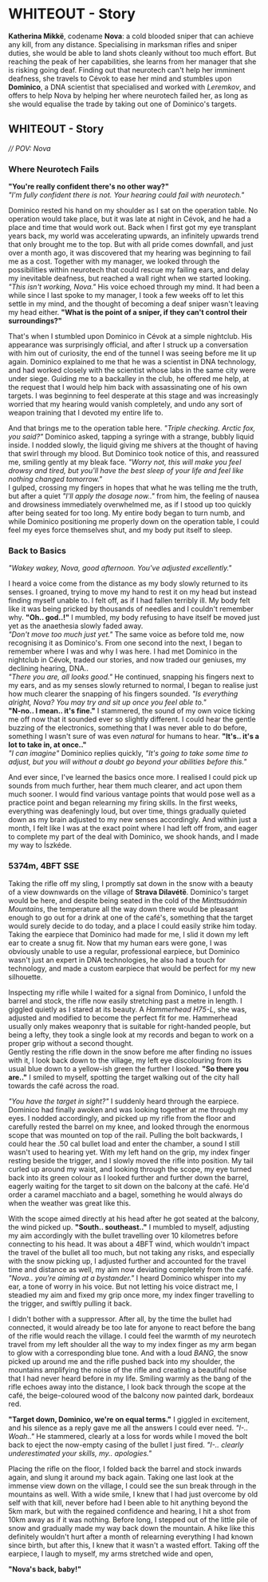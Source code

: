 # WHITEOUT - Story
**Katherina Mikkë**, codename **Nova**: a cold blooded sniper that can achieve any kill, from any distance. Specialising in marksman rifles and sniper duties, she would be able to land shots cleanly without too much effort. But reaching the peak of her capabilities, she learns from her manager that she is risking going deaf. Finding out that neurotech can't help her imminent deafness, she travels to Cévok to ease her mind and stumbles upon **Dominico**, a DNA scientist that specialised and worked with *Leremkov*, and offers to help Nova by helping her where neurotech failed her, as long as she would equalise the trade by taking out one of Dominico's targets.

## WHITEOUT - Story
*// POV: Nova*
### Where Neurotech Fails
**"You're really confident there's no other way?"** \
*"I'm fully confident there is not. Your hearing could fail with neurotech."*

Dominico rested his hand on my shoulder as I sat on the operation table. No operation would take place, but it was late at night in Cévok, and he had a place and time that would work out. Back when I first got my eye transplant years back, my world was accelerating upwards, an infinitely upwards trend that only brought me to the top. But with all pride comes downfall, and just over a month ago, it was discovered that my hearing was beginning to fail me as a cost. Together with my manager, we looked through the possibilities within neurotech that could rescue my failing ears, and delay my inevitable deafness, but reached a wall right when we started looking. *"This isn't working, Nova."* His voice echoed through my mind. It had been a while since I last spoke to my manager, I took a few weeks off to let this settle in my mind, and the thought of becoming a deaf sniper wasn't leaving my head either. **"What is the point of a sniper, if they can't control their surroundings?"**

That's when I stumbled upon Dominico in Cévok at a simple nightclub. His appearance was surprisingly official, and after I struck up a conversation with him out of curiosity, the end of the tunnel I was seeing before me lit up again. Dominico explained to me that he was a scientist in DNA technology, and had worked closely with the scientist whose labs in the same city were under siege. Guiding me to a backalley in the club, he offered me help, at the request that I would help him back with assassinating one of his own targets. I was beginning to feel desperate at this stage and was increasingly worried that my hearing would vanish completely, and undo any sort of weapon training that I devoted my entire life to.

And that brings me to the operation table here. *"Triple checking. Arctic fox, you said?"* Dominico asked, tapping a syringe with a strange, bubbly liquid inside. I nodded slowly, the liquid giving me shivers at the thought of having that swirl through my blood. But Dominico took notice of this, and reassured me, smiling gently at my bleak face. *"Worry not, this will make you feel drowsy and tired, but you'll have the best sleep of your life and feel like nothing changed tomorrow."* \
I gulped, crossing my fingers in hopes that what he was telling me the truth, but after a quiet *"I'll apply the dosage now.."* from him, the feeling of nausea and drowsiness immediately overwhelmed me, as if I stood up too quickly after being seated for too long. My entire body began to turn numb, and while Dominico positioning me properly down on the operation table, I could feel my eyes force themselves shut, and my body put itself to sleep.
### Back to Basics
*"Wakey wakey, Nova, good afternoon. You've adjusted excellently."* 

I heard a voice come from the distance as my body slowly returned to its senses. I groaned, trying to move my hand to rest it on my head but instead finding myself unable to. I felt off, as if I had fallen terribly ill. My body felt like it was being pricked by thousands of needles and I couldn't remember why. **"Oh.. god..!"** I mumbled, my body refusing to have itself be moved just yet as the anaethesia slowly faded away. \
*"Don't move too much just yet."* The same voice as before told me, now recognising it as Dominico's. From one second into the next, I began to remember where I was and why I was here. I had met Dominico in the nightclub in Cévok, traded our stories, and now traded our geniuses, my declining hearing, DNA.. \
*"There you are, all looks good."* He continued, snapping his fingers next to my ears, and as my senses slowly returned to normal, I began to realise just how much clearer the snapping of his fingers sounded. *"Is everything alright, Nova? You may try and sit up once you feel able to."* \
**"N-no.. I mean.. it's fine."** I stammered, the sound of my own voice ticking me off now that it sounded ever so slightly different. I could hear the gentle buzzing of the electronics, something that I was never able to do before, something I wasn't sure of was even *natural* for humans to hear. **"It's.. it's a lot to take in, at once.."** \
*"I can imagine"* Dominico replies quickly, *"It's going to take some time to adjust, but you will without a doubt go beyond your abilities before this."*

And ever since, I've learned the basics once more. I realised I could pick up sounds from much further, hear them much clearer, and act upon them much sooner. I would find various vantage points that would pose well as a practice point and began relearning my firing skills. In the first weeks, everything was deafeningly loud, but over time, things gradually quieted down as my brain adjusted to my new senses accordingly. And within just a month, I felt like I was at the exact point where I had left off from, and eager to complete my part of the deal with Dominico, we shook hands, and I made my way to Íszkéde.

### 5374m, 4BFT SSE
Taking the rifle off my sling, I promptly sat down in the snow with a beauty of a view downwards on the village of **Strava Dilavétë**. Dominico's target would be here, and despite being seated in the cold of the *Minttsuáámin Mountains*, the temperature all the way down there would be pleasant enough to go out for a drink at one of the café's, something that the target would surely decide to do today, and a place I could easily strike him today. \
Taking the earpiece that Dominico had made for me, I slid it down my left ear to create a snug fit. Now that my human ears were gone, I was obviously unable to use a regular, professional earpiece, but Dominico wasn't just an expert in DNA technologies, he also had a touch for technology, and made a custom earpiece that would be perfect for my new silhouette.

Inspecting my rifle while I waited for a signal from Dominico, I unfold the barrel and stock, the rifle now easily stretching past a metre in length. I giggled quietly as I stared at its beauty. A *Hammerhead H75-L*, she was, adjusted and modified to become the perfect fit for me. Hammerhead usually only makes weaponry that is suitable for right-handed people, but being a lefty, they took a single look at my records and began to work on a proper grip without a second thought. \
Gently resting the rifle down in the snow before me after finding no issues with it, I look back down to the village, my left eye discolouring from its usual blue down to a yellow-ish green the further I looked. **"So there you are.."** I smiled to myself, spotting the target walking out of the city hall towards the café across the road. 

*"You have the target in sight?"* I suddenly heard through the earpiece. Dominico had finally awoken and was looking together at me through my eyes. I nodded accordingly, and picked up my rifle from the floor and carefully rested the barrel on my knee, and looked through the enormous scope that was mounted on top of the rail. Pulling the bolt backwards, I could hear the .50 cal bullet load and enter the chamber, a sound I still wasn't used to hearing yet. With my left hand on the grip, my index finger resting beside the trigger, and I slowly moved the rifle into position. My tail curled up around my waist, and looking through the scope, my eye turned back into its green colour as I looked further and further down the barrel, eagerly waiting for the target to sit down on the balcony at the café. He'd order a caramel macchiato and a bagel, something he would always do when the weather was great like this.

With the scope aimed directly at his head after he got seated at the balcony, the wind picked up. **"South.. southeast.."** I mumbled to myself, adjusting my aim accordingly with the bullet travelling over 10 kilometres before connecting to his head. It was about a 4BFT wind, which wouldn't impact the travel of the bullet all too much, but not taking any risks, and especially with the snow picking up, I adjusted further and accounted for the travel time and distance as well, my aim now deviating completely from the café. \
*"Nova.. you're aiming at a bystander."* I heard Dominico whisper into my ear, a tone of worry in his voice. But not letting his voice distract me, I steadied my aim and fixed my grip once more, my index finger travelling to the trigger, and swiftly pulling it back.

I didn't bother with a suppressor. After all, by the time the bullet had connected, it would already be too late for anyone to react before the bang of the rifle would reach the village. I could feel the warmth of my neurotech travel from my left shoulder all the way to my index finger as my arm began to glow with a corresponding blue tone. And with a loud *BANG*, the snow picked up around me and the rifle pushed back into my shoulder, the mountains amplifying the noise of the rifle and creating a beautiful noise that I had never heard before in my life. Smiling warmly as the bang of the rifle echoes away into the distance, I look back through the scope at the café, the beige-coloured wood of the balcony now painted dark, bordeaux red. 

**"Target down, Dominico, we're on equal terms."** I giggled in excitement, and his silence as a reply gave me all the answers I could ever need. *"I-.. Woah.."* He stammered, clearly at a loss for words while I moved the bolt back to eject the now-empty casing of the bullet I just fired. *"I-.. clearly underestimated your skills, my.. apologies."*

Placing the rifle on the floor, I folded back the barrel and stock inwards again, and slung it around my back again. Taking one last look at the immense view down on the village, I could see the sun break through in the mountains as well. With a wide smile, I knew that I had just overcome by old self with that kill, never before had I been able to hit anything beyond the 5km mark, but with the regained confidence and hearing, I hit a shot from 10km away as if it was nothing. Before long, I stepped out of the little pile of snow and gradually made my way back down the mountain. A hike like this definitely wouldn't hurt after a month of relearning everything I had known since birth, but after this, I knew that it wasn't a wasted effort. Taking off the earpiece, I laugh to myself, my arms stretched wide and open,

**"Nova's back, baby!"**

